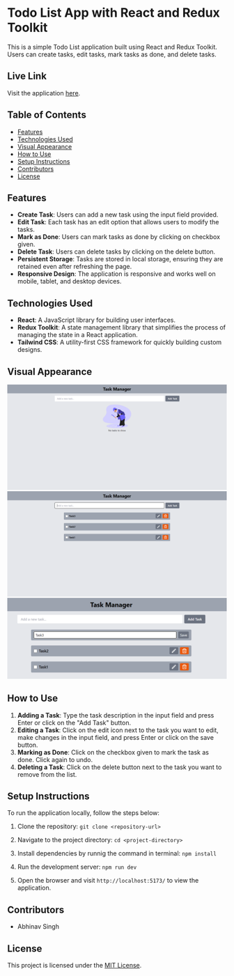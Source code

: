 # Todo List App with React and Redux Toolkit

This is a simple Todo List application built using React and Redux Toolkit. Users can create tasks, edit tasks, mark tasks as done, and delete tasks.

## Live Link

Visit the application [here]().


## Table of Contents

- [Features](#features)
- [Technologies Used](#technologies-used)
- [Visual Appearance](#visual-appearance)
- [How to Use](#how-to-use)
- [Setup Instructions](#setup-instructions)
- [Contributors](#contributors)
- [License](#license)


## Features

- **Create Task**: Users can add a new task using the input field provided.
- **Edit Task**: Each task has an edit option that allows users to modify the tasks.
- **Mark as Done**: Users can mark tasks as done by clicking on checkbox given.
- **Delete Task**: Users can delete tasks by clicking on the delete button.
- **Persistent Storage**: Tasks are stored in local storage, ensuring they are retained even after refreshing the page.
- **Responsive Design**: The application is responsive and works well on mobile, tablet, and desktop devices.


## Technologies Used

- **React**: A JavaScript library for building user interfaces.
- **Redux Toolkit**: A state management library that simplifies the process of managing the state in a React application.
- **Tailwind CSS**: A utility-first CSS framework for quickly building custom designs.


## Visual Appearance
![alt text](./src/assets/image.png)
![alt text](./src/assets/image-1.png)
![alt text](./src/assets/image-2.png)


## How to Use

1. **Adding a Task**: Type the task description in the input field and press Enter or click on the "Add Task" button.
2. **Editing a Task**: Click on the edit icon next to the task you want to edit, make changes in the input field, and press Enter or click on the save button.
3. **Marking as Done**: Click on the checkbox given to mark the task as done. Click again to undo.
4. **Deleting a Task**: Click on the delete button next to the task you want to remove from the list.


## Setup Instructions

To run the application locally, follow the steps below:

1. Clone the repository: `git clone <repository-url>`

2. Navigate to the project directory: `cd <project-directory>`

3. Install dependencies by runnig the command in terminal: `npm install`

4. Run the development server: `npm run dev`

5. Open the browser and visit `http://localhost:5173/` to view the application.


## Contributors
- Abhinav Singh


## License
This project is licensed under the [MIT License](LICENSE).